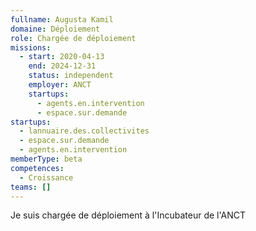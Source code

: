 ```yaml
---
fullname: Augusta Kamil
domaine: Déploiement
role: Chargée de déploiement
missions:
  - start: 2020-04-13
    end: 2024-12-31
    status: independent
    employer: ANCT
    startups:
      - agents.en.intervention
      - espace.sur.demande
startups:
  - lannuaire.des.collectivites
  - espace.sur.demande
  - agents.en.intervention
memberType: beta
competences:
  - Croissance
teams: []
---
```

Je suis chargée de déploiement à l'Incubateur de l'ANCT